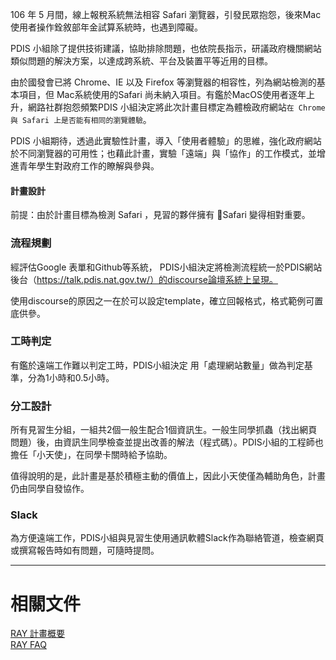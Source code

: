 106 年 5 月間，線上報稅系統無法相容 Safari 瀏覽器，引發民眾抱怨，後來Mac 使用者操作銓敘部年金試算系統時，也遇到障礙。
 
 PDIS 小組除了提供技術建議，協助排除問題，也依院長指示，研議政府機關網站類似問題的解決方案，以達成跨系統、平台及裝置平等近用的目標。
 
由於國發會已將 Chrome、IE 以及 Firefox 等瀏覽器的相容性，列為網站檢測的基本項目，但 Mac系統使用的Safari 尚未納入項目。有鑑於MacOS使用者逐年上升，網路社群抱怨頻繁PDIS 小組決定將此次計畫目標定為體檢政府網站`在 Chrome 與 Safari 上是否能有相同的瀏覽體驗`。

PDIS 小組期待，透過此實驗性計畫，導入「使用者體驗」的思維，強化政府網站於不同瀏覽器的可用性；也藉此計畫，實驗「遠端」與「協作」的工作模式，並增進青年學生對政府工作的瞭解與參與。
 
#### 計畫設計

前提：由於計畫目標為檢測 Safari ，見習的夥伴擁有 Safari 變得相對重要。
 
 
### 流程規劃

經評估Google 表單和Github等系統， PDIS小組決定將檢測流程統一於PDIS網站後台（https://talk.pdis.nat.gov.tw/）的discourse論壇系統上呈現。

使用discourse的原因之一在於可以設定template，確立回報格式，格式範例可置底供參。

### 工時判定
有鑑於遠端工作難以判定工時，PDIS小組決定 用「處理網站數量」做為判定基準，分為1小時和0.5小時。
 
### 分工設計
所有見習生分組，一組共2個一般生配合1個資訊生。一般生同學抓蟲（找出網頁問題）後，由資訊生同學檢查並提出改善的解法（程式碼）。PDIS小組的工程師也擔任「小天使」，在同學卡關時給予協助。

值得說明的是，此計畫是基於積極主動的價值上，因此小天使僅為輔助角色，計畫仍由同學自發協作。

### Slack
為方便遠端工作，PDIS小組與見習生使用通訊軟體Slack作為聯絡管道，檢查網頁或撰寫報告時如有問題，可隨時提問。
* * *

# 相關文件

[RAY 計畫概要](https://docs.google.com/document/d/1frpciBMwBz0SjOfoB6DIukM6OR3slcpfINa6PevCJtk/edit#)  
[RAY FAQ](http://ray.pdis.tw/#faq)
